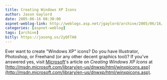 ```yaml
---
title: Creating Windows XP Icons
author: Jason Gaylord
date: 2005-06-16 08:30:00
aspnet-weblog-link: http://weblogs.asp.net/jgaylord/archive/2005/06/16/413258.aspx
categories: [aspnet-weblog]
tags: [archive]
bitly: https://jasong.us/2yQFTA0
---
```


Ever want to create "Windows XP" icons? Do you have Illustrator, Photoshop, or Freehand (or any other decent graphics tool)? If you've answered yes, visit [Microsoft](http://www.microsoft.com/ "Microsoft")'s article on _Creating Windows XP Icons_ at [http://msdn.microsoft.com/library/en-us/dnwxp/html/winxpicons.asp](http://msdn.microsoft.com/library/en-us/dnwxp/html/winxpicons.asp).